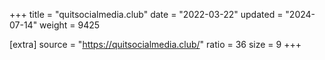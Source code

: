 +++
title = "quitsocialmedia.club"
date = "2022-03-22"
updated = "2024-07-14"
weight = 9425

[extra]
source = "https://quitsocialmedia.club/"
ratio = 36
size = 9
+++
